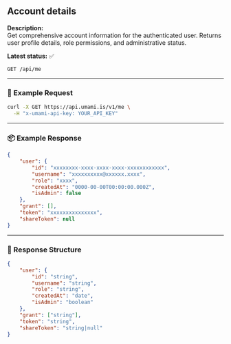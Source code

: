 ## Account details
<!-- testable: true -->
<!-- expectedStatus: 200 -->
**Description:**  
Get comprehensive account information for the authenticated user.
Returns user profile details, role permissions, and administrative status.

**Latest status:** <!--status-->✅<!--status-end-->

```
GET /api/me
```
---

### 🔁 Example Request
```bash
curl -X GET https://api.umami.is/v1/me \
  -H "x-umami-api-key: YOUR_API_KEY"
```

---

### 📦 Example Response
```json
{
    "user": {
        "id": "xxxxxxxx-xxxx-xxxx-xxxx-xxxxxxxxxxxx",
        "username": "xxxxxxxxxx@xxxxxx.xxxx",
        "role": "xxxx",
        "createdAt": "0000-00-00T00:00:00.000Z",
        "isAdmin": false
    },
    "grant": [],
    "token": "xxxxxxxxxxxxxxx",
    "shareToken": null
}
```

---

### 📘 Response Structure
```json
{
    "user": {
        "id": "string",
        "username": "string",
        "role": "string",
        "createdAt": "date",
        "isAdmin": "boolean"
    },
    "grant": ["string"],
    "token": "string",
    "shareToken": "string|null"
}
```